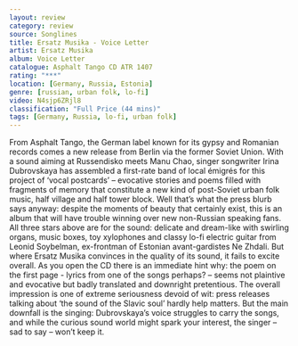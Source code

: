 ```yaml
---
layout: review
category: review
source: Songlines
title: Ersatz Musika - Voice Letter
artist: Ersatz Musika
album: Voice Letter
catalogue: Asphalt Tango CD ATR 1407
rating: "***"
location: [Germany, Russia, Estonia]
genre: [russian, urban folk, lo-fi]
video: N4sjp6ZRjl8
classification: "Full Price (44 mins)"
tags: [Germany, Russia, lo-fi, urban folk]
---
```


From Asphalt Tango, the German label known for its gypsy and Romanian records comes a new release from Berlin via the former Soviet Union. With a sound aiming at Russendisko meets Manu Chao, singer songwriter Irina Dubrovskaya has assembled a first-rate band of local émigrés for this project of ‘vocal postcards’ – evocative stories and poems filled with fragments of memory that constitute a new kind of post-Soviet urban folk music, half village and half tower block. Well that’s what the press blurb says anyway: despite the moments of beauty that certainly exist, this is an album that will have trouble winning over new non-Russian speaking fans. All three stars above are for the sound: delicate and dream-like with swirling organs, music boxes, toy xylophones and classy lo-fi electric guitar from Leonid Soybelman, ex-frontman of Estonian avant-gardistes Ne Zhdali. But where Ersatz Musika convinces in the quality of its sound, it fails to excite overall. As you open the CD there is an immediate hint why: the poem on the first page - lyrics from one of the songs perhaps? – seems not plaintive and evocative but badly translated and downright pretentious. The overall impression is one of extreme seriousness devoid of wit: press releases talking about ‘the sound of the Slavic soul’ hardly help matters. But the main downfall is the singing: Dubrovskaya’s voice struggles to carry the songs, and while the curious sound world might spark your interest, the singer – sad to say – won’t keep it. 